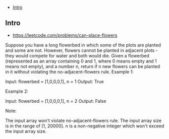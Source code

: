 - [Intro](#intro)

## Intro

- https://leetcode.com/problems/can-place-flowers

Suppose you have a long flowerbed in which some of the plots are planted and some are not. However, flowers cannot be planted in adjacent plots - they would compete for water and both would die.
Given a flowerbed (represented as an array containing 0 and 1, where 0 means empty and 1 means not empty), and a number n, return if n new flowers can be planted in it without violating the no-adjacent-flowers rule.
Example 1:

Input: flowerbed = [1,0,0,0,1], n = 1
Output: True

Example 2:

Input: flowerbed = [1,0,0,0,1], n = 2
Output: False

Note:

The input array won't violate no-adjacent-flowers rule.
The input array size is in the range of [1, 20000].
n is a non-negative integer which won't exceed the input array size.

